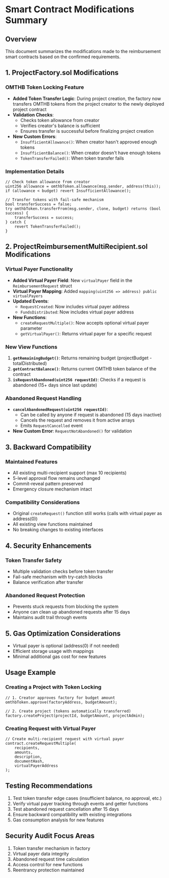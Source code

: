 # Smart Contract Modifications Summary

## Overview
This document summarizes the modifications made to the reimbursement smart contracts based on the confirmed requirements.

## 1. ProjectFactory.sol Modifications

### OMTHB Token Locking Feature
- **Added Token Transfer Logic**: During project creation, the factory now transfers OMTHB tokens from the project creator to the newly deployed project contract
- **Validation Checks**:
  - Checks token allowance from creator
  - Verifies creator's balance is sufficient
  - Ensures transfer is successful before finalizing project creation
- **New Custom Errors**:
  - `InsufficientAllowance()`: When creator hasn't approved enough tokens
  - `InsufficientBalance()`: When creator doesn't have enough tokens
  - `TokenTransferFailed()`: When token transfer fails

### Implementation Details
```solidity
// Check token allowance from creator
uint256 allowance = omthbToken.allowance(msg.sender, address(this));
if (allowance < budget) revert InsufficientAllowance();

// Transfer tokens with fail-safe mechanism
bool transferSuccess = false;
try omthbToken.transferFrom(msg.sender, clone, budget) returns (bool success) {
    transferSuccess = success;
} catch {
    revert TokenTransferFailed();
}
```

## 2. ProjectReimbursementMultiRecipient.sol Modifications

### Virtual Payer Functionality
- **Added Virtual Payer Field**: New `virtualPayer` field in the `ReimbursementRequest` struct
- **Virtual Payer Mapping**: Added `mapping(uint256 => address) public virtualPayers`
- **Updated Events**:
  - `RequestCreated`: Now includes virtual payer address
  - `FundsDistributed`: Now includes virtual payer address
- **New Functions**:
  - `createRequestMultiple()`: Now accepts optional virtual payer parameter
  - `getVirtualPayer()`: Returns virtual payer for a specific request

### New View Functions
1. **`getRemainingBudget()`**: Returns remaining budget (projectBudget - totalDistributed)
2. **`getContractBalance()`**: Returns current OMTHB token balance of the contract
3. **`isRequestAbandoned(uint256 requestId)`**: Checks if a request is abandoned (15+ days since last update)

### Abandoned Request Handling
- **`cancelAbandonedRequest(uint256 requestId)`**: 
  - Can be called by anyone if request is abandoned (15 days inactive)
  - Cancels the request and removes it from active arrays
  - Emits `RequestCancelled` event
- **New Custom Error**: `RequestNotAbandoned()` for validation

## 3. Backward Compatibility

### Maintained Features
- All existing multi-recipient support (max 10 recipients)
- 5-level approval flow remains unchanged
- Commit-reveal pattern preserved
- Emergency closure mechanism intact

### Compatibility Considerations
- Original `createRequest()` function still works (calls with virtual payer as address(0))
- All existing view functions maintained
- No breaking changes to existing interfaces

## 4. Security Enhancements

### Token Transfer Safety
- Multiple validation checks before token transfer
- Fail-safe mechanism with try-catch blocks
- Balance verification after transfer

### Abandoned Request Protection
- Prevents stuck requests from blocking the system
- Anyone can clean up abandoned requests after 15 days
- Maintains audit trail through events

## 5. Gas Optimization Considerations
- Virtual payer is optional (address(0) if not needed)
- Efficient storage usage with mappings
- Minimal additional gas cost for new features

## Usage Example

### Creating a Project with Token Locking
```solidity
// 1. Creator approves factory for budget amount
omthbToken.approve(factoryAddress, budgetAmount);

// 2. Create project (tokens automatically transferred)
factory.createProject(projectId, budgetAmount, projectAdmin);
```

### Creating Request with Virtual Payer
```solidity
// Create multi-recipient request with virtual payer
contract.createRequestMultiple(
    recipients,
    amounts,
    description,
    documentHash,
    virtualPayerAddress
);
```

## Testing Recommendations
1. Test token transfer edge cases (insufficient balance, no approval, etc.)
2. Verify virtual payer tracking through events and getter functions
3. Test abandoned request cancellation after 15 days
4. Ensure backward compatibility with existing integrations
5. Gas consumption analysis for new features

## Security Audit Focus Areas
1. Token transfer mechanism in factory
2. Virtual payer data integrity
3. Abandoned request time calculation
4. Access control for new functions
5. Reentrancy protection maintained